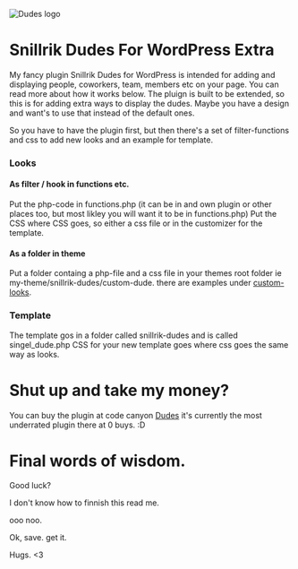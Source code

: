 ![Dudes logo](https://snillrik.com/wp-content/uploads/2022/01/logo_clean-300x67.png)

# Snillrik Dudes For WordPress Extra
My fancy plugin Snillrik Dudes for WordPress is intended for adding and displaying people, coworkers, team, members etc on your page. You can read more about how it works below. 
The pluign is built to be extended, so this is for adding extra ways to display the dudes. Maybe you have a design and want's to use that instead of the default ones. 

So you have to have the plugin first, but then there's a set of filter-functions and css to add new looks and an example for template. 

### Looks
#### As filter / hook in functions etc.
Put the php-code in functions.php (it can be in and own plugin or other places too, but most likley you will want it to be in functions.php)
Put the CSS where CSS goes, so either a css file or in the customizer for the template.

#### As a folder in theme 
Put a folder containg a php-file and a css file in your themes root folder ie my-theme/snillrik-dudes/custom-dude.
there are examples under [custom-looks](https://github.com/MattiasKallio/Snillrik-Dudes-For-WordPress-Extra/tree/main/custom_looks).

### Template
The template gos in a folder called snillrik-dudes and is called singel_dude.php
CSS for your new template goes where css goes the same way as looks.

# Shut up and take my money?
You can buy the plugin at code canyon [Dudes](https://codecanyon.net/item/dudes/35819561) it's currently the most underrated plugin there at 0 buys. :D

# Final words of wisdom.
Good luck? 

I don't know how to finnish this read me.

ooo noo.

Ok, save. get it. 




Hugs. <3
